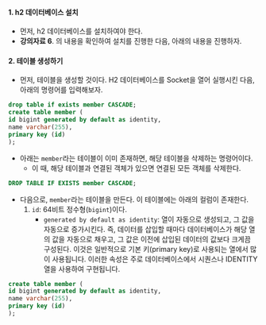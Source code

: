 
#### 1. h2 데이터베이스 설치

- 먼저, h2 데이터베이스를 설치하여야 한다.
- **강의자료 6**. 의 내용을 확인하여 설치를 진행한 다음, 아래의 내용을 진행하자.


#### 2. 테이블 생성하기

- 먼저, 테이블을 생성할 것이다. H2 데이터베이스를 Socket을 열어 실행시킨 다음, 아래의 명령어를 입력해보자.

```sql
drop table if exists member CASCADE;
create table member (
id bigint generated by default as identity,
name varchar(255),
primary key (id)
);
```

- 아래는 `member`라는 테이블이 이미 존재하면, 해당 테이블을 삭제하는 명령어이다.
	- 이 때, 해당 테이블과 연결된 객체가 있으면 연결된 모든 객체를 삭제한다.
```sql
DROP TABLE IF EXISTS member CASCADE;
```

- 다음으로, `member`라는 테이블을 만든다. 이 테이블에는 아래의 컬럼이 존재한다.
	1. `id`: 64비트 정수형(`bigint`)이다. 
		- `generated by default as identity`: 열이 자동으로 생성되고, 그 값을 자동으로 증가시킨다. 즉, 데이터를 삽입할 때마다 데이터베이스가 해당 열의 값을 자동으로 채우고, 그 값은 이전에 삽입된 데이터의 값보다 크게끔 구성된다. 
		이것은 일반적으로 기본 키(primary key)로 사용되는 열에서 많이 사용됩니다. 이러한 속성은 주로 데이터베이스에서 시퀀스나 IDENTITY 열을 사용하여 구현됩니다.
		
```sql
create table member (
id bigint generated by default as identity,
name varchar(255),
primary key (id)
);
```